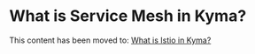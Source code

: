 # What is Service Mesh in Kyma?

This content has been moved to: [What is Istio in Kyma?](https://kyma-project.io/#/istio/user/README.md)
